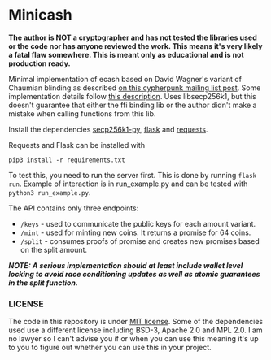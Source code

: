 # Minicash

**The author is NOT a cryptographer and has not tested the libraries used or the code nor has anyone reviewed the work.
This means it's very likely a fatal flaw somewhere. This is meant only as educational and is not production ready.**

Minimal implementation of ecash based on David Wagner's variant of Chaumian blinding as described [on this cypherpunk mailing list post](http://cypherpunks.venona.com/date/1996/03/msg01848.html). Some implementation details follow [this description](https://gist.github.com/phyro/935badc682057f418842c72961cf096c). Uses libsecp256k1, but this doesn't guarantee that either the ffi binding lib or the author didn't make a mistake when calling functions from this lib.

Install the dependencies [secp256k1-py](https://github.com/rustyrussell/secp256k1-py), [flask](https://flask.palletsprojects.com/en/2.0.x/) and [requests](https://docs.python-requests.org/en/latest/).

Requests and Flask can be installed with
```
pip3 install -r requirements.txt
```

To test this, you need to run the server first. This is done by running `flask run`.
Example of interaction is in run_example.py and can be tested with `python3 run_example.py`.

The API contains only three endpoints:
* `/keys` - used to communicate the public keys for each amount variant.
* `/mint` - used for minting new coins. It returns a promise for 64 coins.
* `/split` - consumes proofs of promise and creates new promises based on the split amount.

**_NOTE: A serious implementation should at least include wallet level locking to avoid race conditioning updates as well as atomic guarantees in the split function._**

### LICENSE

The code in this repository is under [MIT license](LICENSE.md). Some of the dependencies used use a different license including BSD-3, Apache 2.0 and MPL 2.0. I am no lawyer so I can't advise you if or when you can use this meaning it's up to you to figure out whether you can use this in your project.
